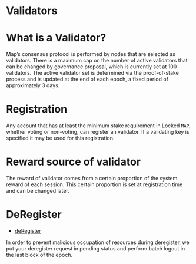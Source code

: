 # Validators

# What is a Validator?

Map’s consensus protocol is performed by nodes that are selected as validators. There is a maximum cap on the number of active validators that can be changed by governance proposal, which is currently set at 100 validators. The active validator set is determined via the proof-of-stake process and is updated at the end of each epoch, a fixed period of approximately 3 days.

# Registration

Any account that has at least the minimum stake requirement in Locked `MAP`, whether voting or non-voting, can register an validator. If a validating key is specified it may be used for this registration.

# Reward source of validator

The reward of validator comes from a certain proportion of the system reward of each session. This certain proportion is set at registration time and can be changed later.

# DeRegister

- [deRegister](/develop/map-relay-chain/marker/AboutValidator.md)

In order to prevent malicious occupation of resources during deregister, we put your deregister request in pending status and perform batch logout in the last block of the epoch.

